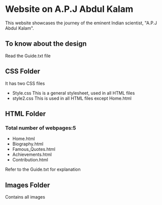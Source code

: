 # Website on A.P.J Abdul Kalam
This website showcases the journey of the eminent Indian scientist, "A.P.J Abdul Kalam".

## To know about the design
Read the Guide.txt file

## CSS Folder
It has two CSS files
* Style.css
This is a general stylesheet, used in all HTML files
* style2.css
This is used in all HTML files except Home.html

## HTML Folder
### Total number of webpages:5
* Home.html
* Biography.html
* Famous_Quotes.html
* Achievements.html
* Contribution.html

Refer to the Guide.txt for explanation

## Images Folder
Contains all images

